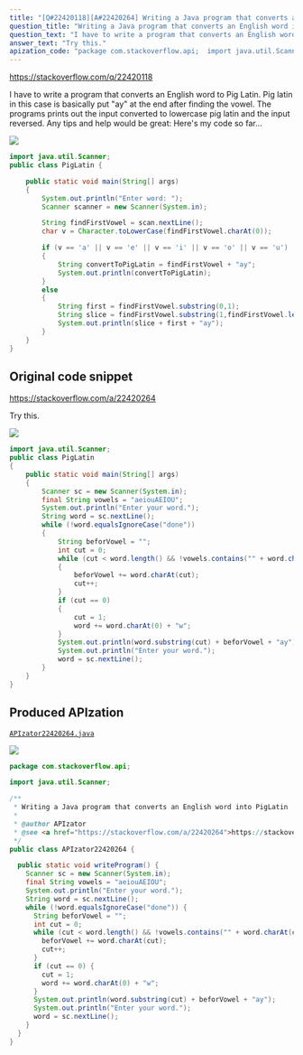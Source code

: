 ```yaml
---
title: "[Q#22420118][A#22420264] Writing a Java program that converts an English word into PigLatin"
question_title: "Writing a Java program that converts an English word into PigLatin"
question_text: "I have to write a program that converts an English word to Pig Latin. Pig latin in this case is basically put \"ay\" at the end after finding the vowel. The programs prints out the input converted to lowercase pig latin and the input reversed. Any tips and help would be great: Here's my code so far…"
answer_text: "Try this."
apization_code: "package com.stackoverflow.api;  import java.util.Scanner;  /**  * Writing a Java program that converts an English word into PigLatin  *  * @author APIzator  * @see <a href=\"https://stackoverflow.com/a/22420264\">https://stackoverflow.com/a/22420264</a>  */ public class APIzator22420264 {    public static void writeProgram() {     Scanner sc = new Scanner(System.in);     final String vowels = \"aeiouAEIOU\";     System.out.println(\"Enter your word.\");     String word = sc.nextLine();     while (!word.equalsIgnoreCase(\"done\")) {       String beforVowel = \"\";       int cut = 0;       while (cut < word.length() && !vowels.contains(\"\" + word.charAt(cut))) {         beforVowel += word.charAt(cut);         cut++;       }       if (cut == 0) {         cut = 1;         word += word.charAt(0) + \"w\";       }       System.out.println(word.substring(cut) + beforVowel + \"ay\");       System.out.println(\"Enter your word.\");       word = sc.nextLine();     }   } }"
---
```


https://stackoverflow.com/q/22420118

I have to write a program that converts an English word to Pig Latin.
Pig latin in this case is basically put &quot;ay&quot; at the end after finding the vowel. The programs prints out the input converted to lowercase pig latin and the input reversed.
Any tips and help would be great:
Here&#x27;s my code so far…


<div class="code-logo"><img src="/stackoverflow.png" /></div>

```java
import java.util.Scanner;
public class PigLatin {

    public static void main(String[] args)
    {
        System.out.println("Enter word: ");
        Scanner scanner = new Scanner(System.in);

        String findFirstVowel = scan.nextLine();
        char v = Character.toLowerCase(findFirstVowel.charAt(0));

        if (v == 'a' || v == 'e' || v == 'i' || v == 'o' || v == 'u')
        {
            String convertToPigLatin = findFirstVowel + "ay";
            System.out.println(convertToPigLatin);
        }
        else
        {
            String first = findFirstVowel.substring(0,1);
            String slice = findFirstVowel.substring(1,findFirstVowel.length());
            System.out.println(slice + first + "ay");
        }
    }
}
```


## Original code snippet

https://stackoverflow.com/a/22420264

Try this.

<div class="code-logo"><img src="/stackoverflow.png" /></div>

```java
import java.util.Scanner;
public class PigLatin
{
    public static void main(String[] args)
    {
        Scanner sc = new Scanner(System.in);
        final String vowels = "aeiouAEIOU";
        System.out.println("Enter your word.");
        String word = sc.nextLine();
        while (!word.equalsIgnoreCase("done"))
        {
            String beforVowel = "";
            int cut = 0;
            while (cut < word.length() && !vowels.contains("" + word.charAt(cut)))
            {
                beforVowel += word.charAt(cut);
                cut++;
            }
            if (cut == 0)
            {
                cut = 1;
                word += word.charAt(0) + "w";
            }
            System.out.println(word.substring(cut) + beforVowel + "ay");
            System.out.println("Enter your word.");
            word = sc.nextLine();
        }
    }
}
```

## Produced APIzation

[`APIzator22420264.java`](https://github.com/blind-papers/apization-temp-data/raw/main/search/APIzator22420264.java)

<div class="code-logo"><img src="/apizator.png" /></div>

```java
package com.stackoverflow.api;

import java.util.Scanner;

/**
 * Writing a Java program that converts an English word into PigLatin
 *
 * @author APIzator
 * @see <a href="https://stackoverflow.com/a/22420264">https://stackoverflow.com/a/22420264</a>
 */
public class APIzator22420264 {

  public static void writeProgram() {
    Scanner sc = new Scanner(System.in);
    final String vowels = "aeiouAEIOU";
    System.out.println("Enter your word.");
    String word = sc.nextLine();
    while (!word.equalsIgnoreCase("done")) {
      String beforVowel = "";
      int cut = 0;
      while (cut < word.length() && !vowels.contains("" + word.charAt(cut))) {
        beforVowel += word.charAt(cut);
        cut++;
      }
      if (cut == 0) {
        cut = 1;
        word += word.charAt(0) + "w";
      }
      System.out.println(word.substring(cut) + beforVowel + "ay");
      System.out.println("Enter your word.");
      word = sc.nextLine();
    }
  }
}

```